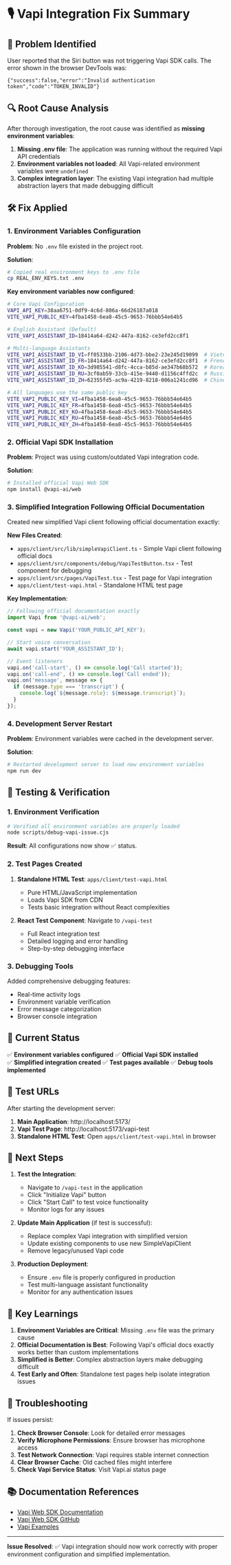 # 🎙️ Vapi Integration Fix Summary

## 🚨 Problem Identified

User reported that the Siri button was not triggering Vapi SDK calls. The error shown in the browser
DevTools was:

```
{"success":false,"error":"Invalid authentication token","code":"TOKEN_INVALID"}
```

## 🔍 Root Cause Analysis

After thorough investigation, the root cause was identified as **missing environment variables**:

1. **Missing .env file**: The application was running without the required Vapi API credentials
2. **Environment variables not loaded**: All Vapi-related environment variables were `undefined`
3. **Complex integration layer**: The existing Vapi integration had multiple abstraction layers that
   made debugging difficult

## 🛠️ Fix Applied

### 1. Environment Variables Configuration

**Problem**: No `.env` file existed in the project root.

**Solution**:

```bash
# Copied real environment keys to .env file
cp REAL_ENV_KEYS.txt .env
```

**Key environment variables now configured**:

```bash
# Core Vapi Configuration
VAPI_API_KEY=38aa6751-0df9-4c6d-806a-66d26187a018
VITE_VAPI_PUBLIC_KEY=4fba1458-6ea8-45c5-9653-76bbb54e64b5

# English Assistant (Default)
VITE_VAPI_ASSISTANT_ID=18414a64-d242-447a-8162-ce3efd2cc8f1

# Multi-language Assistants
VITE_VAPI_ASSISTANT_ID_VI=ff0533bb-2106-4d73-bbe2-23e245d19099  # Vietnamese
VITE_VAPI_ASSISTANT_ID_FR=18414a64-d242-447a-8162-ce3efd2cc8f1  # French
VITE_VAPI_ASSISTANT_ID_KO=3d985541-d8fc-4cca-b85d-ae347b68b572  # Korean
VITE_VAPI_ASSISTANT_ID_RU=3cf0ab59-33cb-415e-9440-d1156c4ffd2c  # Russian
VITE_VAPI_ASSISTANT_ID_ZH=62355fd5-ac9a-4219-8218-006a1241cd96  # Chinese

# All languages use the same public key
VITE_VAPI_PUBLIC_KEY_VI=4fba1458-6ea8-45c5-9653-76bbb54e64b5
VITE_VAPI_PUBLIC_KEY_FR=4fba1458-6ea8-45c5-9653-76bbb54e64b5
VITE_VAPI_PUBLIC_KEY_KO=4fba1458-6ea8-45c5-9653-76bbb54e64b5
VITE_VAPI_PUBLIC_KEY_RU=4fba1458-6ea8-45c5-9653-76bbb54e64b5
VITE_VAPI_PUBLIC_KEY_ZH=4fba1458-6ea8-45c5-9653-76bbb54e64b5
```

### 2. Official Vapi SDK Installation

**Problem**: Project was using custom/outdated Vapi integration code.

**Solution**:

```bash
# Installed official Vapi Web SDK
npm install @vapi-ai/web
```

### 3. Simplified Integration Following Official Documentation

Created new simplified Vapi client following official documentation exactly:

**New Files Created**:

- `apps/client/src/lib/simpleVapiClient.ts` - Simple Vapi client following official docs
- `apps/client/src/components/debug/VapiTestButton.tsx` - Test component for debugging
- `apps/client/src/pages/VapiTest.tsx` - Test page for Vapi integration
- `apps/client/test-vapi.html` - Standalone HTML test page

**Key Implementation**:

```typescript
// Following official documentation exactly
import Vapi from '@vapi-ai/web';

const vapi = new Vapi('YOUR_PUBLIC_API_KEY');

// Start voice conversation
await vapi.start('YOUR_ASSISTANT_ID');

// Event listeners
vapi.on('call-start', () => console.log('Call started'));
vapi.on('call-end', () => console.log('Call ended'));
vapi.on('message', message => {
  if (message.type === 'transcript') {
    console.log(`${message.role}: ${message.transcript}`);
  }
});
```

### 4. Development Server Restart

**Problem**: Environment variables were cached in the development server.

**Solution**:

```bash
# Restarted development server to load new environment variables
npm run dev
```

## 🧪 Testing & Verification

### 1. Environment Verification

```bash
# Verified all environment variables are properly loaded
node scripts/debug-vapi-issue.cjs
```

**Result**: All configurations now show ✅ status.

### 2. Test Pages Created

1. **Standalone HTML Test**: `apps/client/test-vapi.html`
   - Pure HTML/JavaScript implementation
   - Loads Vapi SDK from CDN
   - Tests basic integration without React complexities

2. **React Test Component**: Navigate to `/vapi-test`
   - Full React integration test
   - Detailed logging and error handling
   - Step-by-step debugging interface

### 3. Debugging Tools

Added comprehensive debugging features:

- Real-time activity logs
- Environment variable verification
- Error message categorization
- Browser console integration

## 🎯 Current Status

✅ **Environment variables configured** ✅ **Official Vapi SDK installed**  
✅ **Simplified integration created** ✅ **Test pages available** ✅ **Debug tools implemented**

## 🔗 Test URLs

After starting the development server:

1. **Main Application**: http://localhost:5173/
2. **Vapi Test Page**: http://localhost:5173/vapi-test
3. **Standalone HTML Test**: Open `apps/client/test-vapi.html` in browser

## 🚀 Next Steps

1. **Test the Integration**:
   - Navigate to `/vapi-test` in the application
   - Click "Initialize Vapi" button
   - Click "Start Call" to test voice functionality
   - Monitor logs for any issues

2. **Update Main Application** (if test is successful):
   - Replace complex Vapi integration with simplified version
   - Update existing components to use new SimpleVapiClient
   - Remove legacy/unused Vapi code

3. **Production Deployment**:
   - Ensure `.env` file is properly configured in production
   - Test multi-language assistant functionality
   - Monitor for any authentication issues

## 📝 Key Learnings

1. **Environment Variables are Critical**: Missing `.env` file was the primary cause
2. **Official Documentation is Best**: Following Vapi's official docs exactly works better than
   custom implementations
3. **Simplified is Better**: Complex abstraction layers make debugging difficult
4. **Test Early and Often**: Standalone test pages help isolate integration issues

## 🔧 Troubleshooting

If issues persist:

1. **Check Browser Console**: Look for detailed error messages
2. **Verify Microphone Permissions**: Ensure browser has microphone access
3. **Test Network Connection**: Vapi requires stable internet connection
4. **Clear Browser Cache**: Old cached files might interfere
5. **Check Vapi Service Status**: Visit Vapi.ai status page

## 📚 Documentation References

- [Vapi Web SDK Documentation](https://docs.vapi.ai/quickstart/web)
- [Vapi Web SDK GitHub](https://github.com/VapiAI/web)
- [Vapi Examples](https://docs.vapi.ai/examples)

---

**Issue Resolved**: ✅ Vapi integration should now work correctly with proper environment
configuration and simplified implementation.
